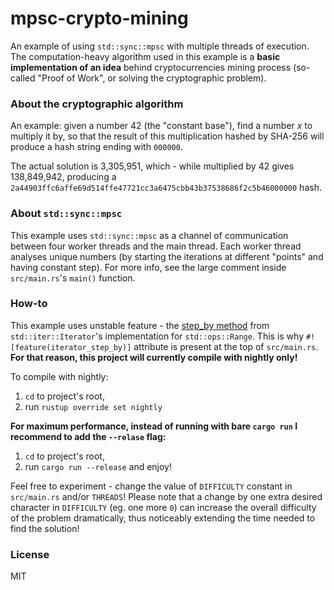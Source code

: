 # mpsc-crypto-mining

An example of using `std::sync::mpsc` with multiple threads of execution.
The computation-heavy algorithm used in this example is a **basic implementation of an idea** behind cryptocurrencies mining process (so-called "Proof of Work", or solving the cryptographic problem).

### About the cryptographic algorithm
An example: given a number 42 (the "constant base"), find a number _x_ to multiply it by, so that the result of this multiplication hashed by SHA-256 will produce a hash string ending with `000000`.

The actual solution is 3,305,951, which - while multiplied by 42 gives 138,849,942, producing a `2a44903ffc6affe69d514ffe47721cc3a6475cbb43b37538686f2c5b46000000` hash.

### About `std::sync::mpsc`
This example uses `std::sync::mpsc` as a channel of communication between four worker threads and the main thread. Each worker thread analyses unique numbers (by starting the iterations at different "points" and having constant step). For more info, see the large comment inside `src/main.rs`'s `main()` function.

### How-to
This example uses unstable feature - the [step_by method](https://doc.rust-lang.org/std/iter/trait.Iterator.html#method.step_by) from `std::iter::Iterator`'s implementation for `std::ops::Range`. This is why `#![feature(iterator_step_by)]` attribute is present at the top of `src/main.rs`. **For that reason, this project will currently compile with nightly only!**

To compile with nightly: 
1. `cd` to project's root,
2. run `rustup override set nightly`

**For maximum performance, instead of running with bare `cargo run` I recommend to add the `--relase` flag:**
1. `cd` to project's root,
2. run `cargo run --release` and enjoy!

Feel free to experiment - change the value of `DIFFICULTY` constant in `src/main.rs` and/or `THREADS`! Please note that a change by one extra desired character in `DIFFICULTY` (eg. one more `0`) can increase the overall difficulty of the problem dramatically, thus noticeably extending the time needed to find the solution!

### License
MIT
